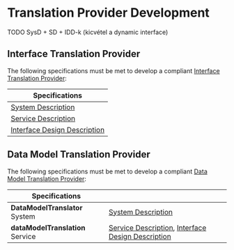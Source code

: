 # Translation Provider Development

TODO SysD + SD + IDD-k (kicvétel a dynamic interface)

## Interface Translation Provider

The following specifications must be met to develop a compliant [Interface Translation Provider](./translation_providers.md#interface-translation-providers):

| Specifications |
| -------------- |
| [System Description](TODO) |
| [Service Description](TODO) |
| [Interface Design Description](TODO) |

## Data Model Translation Provider

The following specifications must be met to develop a compliant [Data Model Translation Provider](./translation_providers.md#data-model-translation-providers):

| Specifications |     |
| -------------- | --- |
| **DataModelTranslator** System | [System Description](../../assets/sysd/5_1_0/DataModelTranslator_sysd.pdf) |
| **dataModelTranslation** Service | [Service Description](../../assets/sd/5_1_0/dataModelTranslation_sd.pdf), [Interface Design Description](../../api/add-on/dataModelTranslation-generic-http.md) |